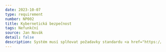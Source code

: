 ```yaml
---
date: 2023-10-07
type: requirement
number: NP002
title: Kybernetická bezpečnost
tags: Nefunkční
source: Jan Novák
detail: false
description: Systém musí splňovat požadavky standardu <a href="https://cs.wikipedia.org/wiki/OWASP#OWASP_Top_10_2017" target="_blank">OWASP TOP 10 2017</a>. Pro výběr poskytovatele platební brány musí být vybrán dodavatel poskytující záruky o zabezpečení jejich systému.
---
```


